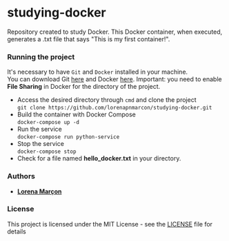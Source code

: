 # studying-docker

Repository created to study Docker. This Docker container, when executed, generates a .txt file that says "This is my first container!".

### Running the project

It's necessary to have `Git` and `Docker` installed in your machine.  
You can download Git [here](https://git-scm.com/downloads) and Docker [here](https://www.docker.com/products/docker-desktop).
Important: you need to enable **File Sharing** in Docker for the directory of the project.

- Access the desired directory through `cmd` and clone the project  
`git clone https://github.com/lorenapnmarcon/studying-docker.git`
- Build the container with Docker Compose  
`docker-compose up -d`
- Run the service  
`docker-compose run python-service`
- Stop the service  
`docker-compose stop`
- Check for a file named **hello_docker.txt** in your directory.

### Authors

- [**Lorena Marçon**](https://github.com/lorenapnmarcon)

### License

This project is licensed under the MIT License - see the [LICENSE](LICENSE) file for details
